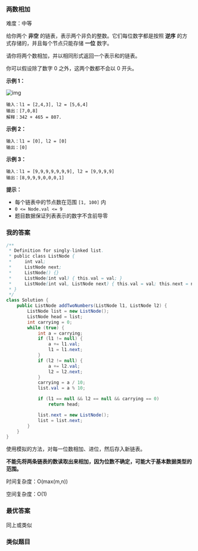 ### 两数相加

难度：中等



给你两个 **非空** 的链表，表示两个非负的整数。它们每位数字都是按照 **逆序** 的方式存储的，并且每个节点只能存储 **一位** 数字。

请你将两个数相加，并以相同形式返回一个表示和的链表。

你可以假设除了数字 0 之外，这两个数都不会以 0 开头。

 

**示例 1：**

![img](https://assets.leetcode-cn.com/aliyun-lc-upload/uploads/2021/01/02/addtwonumber1.jpg)

```
输入：l1 = [2,4,3], l2 = [5,6,4]
输出：[7,0,8]
解释：342 + 465 = 807.
```

**示例 2：**

```
输入：l1 = [0], l2 = [0]
输出：[0]
```

**示例 3：**

```
输入：l1 = [9,9,9,9,9,9,9], l2 = [9,9,9,9]
输出：[8,9,9,9,0,0,0,1]
```

 

**提示：**

- 每个链表中的节点数在范围 `[1, 100]` 内
- `0 <= Node.val <= 9`
- 题目数据保证列表表示的数字不含前导零





### 我的答案

```java
/**
 * Definition for singly-linked list.
 * public class ListNode {
 *     int val;
 *     ListNode next;
 *     ListNode() {}
 *     ListNode(int val) { this.val = val; }
 *     ListNode(int val, ListNode next) { this.val = val; this.next = next; }
 * }
 */
class Solution {
	public ListNode addTwoNumbers(ListNode l1, ListNode l2) {
        ListNode list = new ListNode();
        ListNode head = list;
        int carrying = 0;
        while (true) {
            int a = carrying;
            if (l1 != null) {
                a += l1.val;
                l1 = l1.next;
            }
            if (l2 != null) {
                a += l2.val;
                l2 = l2.next;
            }
            carrying = a / 10;
            list.val = a % 10;

            if (l1 == null && l2 == null && carrying == 0)
                return head;

            list.next = new ListNode();
            list = list.next;
        }
    }
}
```

使用模拟的方法，对每一位数相加、进位，然后存入新链表。

**不能先将两条链表的数读取出来相加，因为位数不确定，可能大于基本数据类型的范围。**

时间复杂度：O(max⁡(m,n))

空间复杂度：O(1)





### 最优答案

同上或类似



### 类似题目







